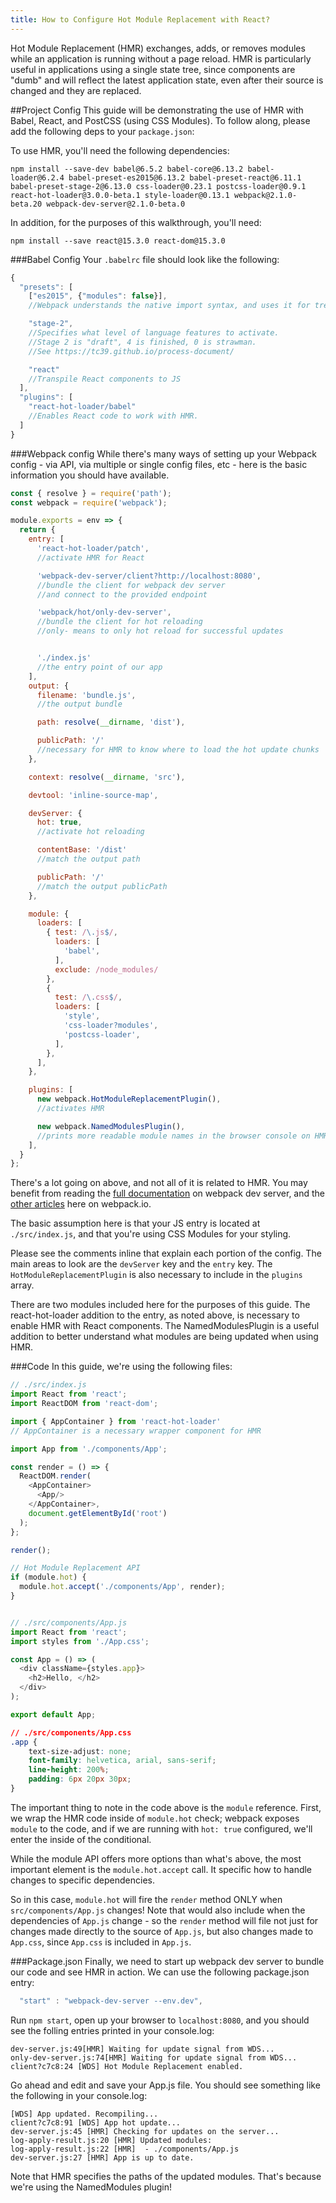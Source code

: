 ```yaml
---
title: How to Configure Hot Module Replacement with React?
---
```

Hot Module Replacement (HMR) exchanges, adds, or removes modules while an
application is running without a page reload.
HMR is particularly useful in applications using a single state tree,
since components are "dumb" and will reflect the latest application state, even
after their source is changed and they are replaced.

##Project Config
This guide will be demonstrating the use of HMR with Babel,
React, and PostCSS (using CSS Modules).
To follow along, please add the following deps to your `package.json`:

To use HMR, you'll need the following dependencies:

```shell
npm install --save-dev babel@6.5.2 babel-core@6.13.2 babel-loader@6.2.4 babel-preset-es2015@6.13.2 babel-preset-react@6.11.1 babel-preset-stage-2@6.13.0 css-loader@0.23.1 postcss-loader@0.9.1 react-hot-loader@3.0.0-beta.1 style-loader@0.13.1 webpack@2.1.0-beta.20 webpack-dev-server@2.1.0-beta.0
```

In addition, for the purposes of this walkthrough, you'll need:

```shell
npm install --save react@15.3.0 react-dom@15.3.0
```


###Babel Config
Your `.babelrc` file should look like the following:

```js
{
  "presets": [
    ["es2015", {"modules": false}],
    //Webpack understands the native import syntax, and uses it for tree shaking

    "stage-2",
    //Specifies what level of language features to activate.
    //Stage 2 is "draft", 4 is finished, 0 is strawman.
    //See https://tc39.github.io/process-document/

    "react"
    //Transpile React components to JS
  ],
  "plugins": [
    "react-hot-loader/babel"
    //Enables React code to work with HMR.
  ]
}
```

###Webpack config
While there's many ways of setting up your Webpack config - via API,
via multiple or single config files, etc - here is the basic information
you should have available.

```js
const { resolve } = require('path');
const webpack = require('webpack');

module.exports = env => {
  return {
    entry: [
      'react-hot-loader/patch',
      //activate HMR for React

      'webpack-dev-server/client?http://localhost:8080',
      //bundle the client for webpack dev server
      //and connect to the provided endpoint

      'webpack/hot/only-dev-server',
      //bundle the client for hot reloading
      //only- means to only hot reload for successful updates


      './index.js'
      //the entry point of our app
    ],
    output: {
      filename: 'bundle.js',
      //the output bundle

      path: resolve(__dirname, 'dist'),

      publicPath: '/'
      //necessary for HMR to know where to load the hot update chunks
    },

    context: resolve(__dirname, 'src'),

    devtool: 'inline-source-map',

    devServer: {
      hot: true,
      //activate hot reloading

      contentBase: '/dist'
      //match the output path

      publicPath: '/'
      //match the output publicPath
    },

    module: {
      loaders: [
        { test: /\.js$/,
          loaders: [
            'babel',
          ],
          exclude: /node_modules/
        },
        {
          test: /\.css$/,
          loaders: [
            'style',
            'css-loader?modules',
            'postcss-loader',
          ],
        },
      ],
    },

    plugins: [
      new webpack.HotModuleReplacementPlugin(),
      //activates HMR

      new webpack.NamedModulesPlugin(),
      //prints more readable module names in the browser console on HMR updates
    ],
  }
};
```

There's a lot going on above, and not all of it is related to HMR.
You may benefit from reading the
[full documentation](https://webpack.github.io/docs/webpack-dev-server.html)
on webpack dev server, and the [other articles](https://webpack.github.io/webpack.io/concepts/)
here on webpack.io.

The basic assumption here is that your JS entry is located at `./src/index.js`,
and that you're using CSS Modules for your styling.

Please see the comments inline that explain each portion of the config. The main
areas to look are the `devServer` key and the `entry` key. The `HotModuleReplacementPlugin` is
also necessary to include in the `plugins` array.

There are two modules included here for the purposes of this guide.
The react-hot-loader addition to the entry, as noted above, is necessary to enable
HMR with React components. The NamedModulesPlugin is a useful addition
to better understand what modules are being updated when using HMR.

###Code
In this guide, we're using the following files:

```js
// ./src/index.js
import React from 'react';
import ReactDOM from 'react-dom';

import { AppContainer } from 'react-hot-loader'
// AppContainer is a necessary wrapper component for HMR

import App from './components/App';

const render = () => {
  ReactDOM.render(
    <AppContainer>
      <App/>
    </AppContainer>,
    document.getElementById('root')
  );
};

render();

// Hot Module Replacement API
if (module.hot) {
  module.hot.accept('./components/App', render);
}


// ./src/components/App.js
import React from 'react';
import styles from './App.css';

const App = () => (
  <div className={styles.app}>
    <h2>Hello, </h2>
  </div>
);

export default App;
```

```css
// ./src/components/App.css
.app {
    text-size-adjust: none;
    font-family: helvetica, arial, sans-serif;
    line-height: 200%;
    padding: 6px 20px 30px;
}
```

The important thing to note in the code above is the `module` reference.
First, we wrap the HMR code inside of `module.hot` check;
webpack exposes `module` to the code, and if we are running with `hot: true` configured,
we'll enter the inside of the conditional.

While the module API offers more options than what's above, the most
important element is the `module.hot.accept` call.
It specific how to handle changes to specific dependencies.

So in this case, `module.hot` will fire the `render` method ONLY
when `src/components/App.js` changes! Note that would also include when the
dependencies of `App.js` change -
so the `render` method will file not just for changes made directly to the
source of `App.js`, but also changes made to `App.css`, since `App.css`
is included in `App.js`.

###Package.json
Finally, we need to start up webpack dev server to bundle our code and see HMR in action.
We can use the following package.json entry:

```js
  "start" : "webpack-dev-server --env.dev",
```

Run `npm start`, open up your browser to `localhost:8080`,
and you should see the folling entries printed in your console.log:

```
dev-server.js:49[HMR] Waiting for update signal from WDS...
only-dev-server.js:74[HMR] Waiting for update signal from WDS...
client?c7c8:24 [WDS] Hot Module Replacement enabled.
```

Go ahead and edit and save your App.js file.
You should see something like the following in your console.log:

```
[WDS] App updated. Recompiling...
client?c7c8:91 [WDS] App hot update...
dev-server.js:45 [HMR] Checking for updates on the server...
log-apply-result.js:20 [HMR] Updated modules:
log-apply-result.js:22 [HMR]  - ./components/App.js
dev-server.js:27 [HMR] App is up to date.
```
Note that HMR specifies the paths of the updated modules.
That's because we're using the NamedModules plugin!


